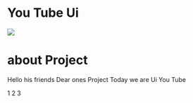 <!-- Title -->
<h1>You Tube Ui</h1>

<img src="https://firebasestorage.googleapis.com/v0/b/github-209c5.appspot.com/o/Picsart_22-07-29_17-30-18-373.jpg?alt=media&token=dfea2ff6-2642-499a-af7f-32a99621633d">


<h1>about Project </h1>
<p>Hello his friends Dear ones Project Today we are Ui You Tube</p>

<!-- view -->
<link>

<!-- code -->
1
2
3

